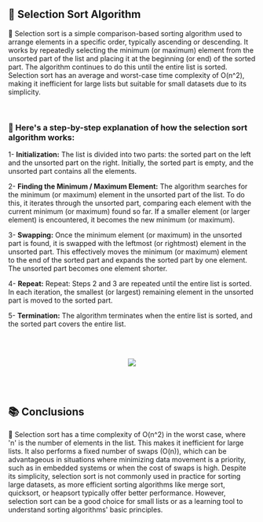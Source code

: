 <h2>📍 Selection Sort Algorithm</h2>

<p>🔹 Selection sort is a simple comparison-based sorting algorithm used to arrange elements in a specific order, typically ascending or descending. It works by repeatedly selecting the minimum (or maximum) element from the unsorted part of the list and placing it at the beginning (or end) of the sorted part. The algorithm continues to do this until the entire list is sorted. Selection sort has an average and worst-case time complexity of O(n^2), making it inefficient for large lists but suitable for small datasets due to its simplicity.</p>
<br />

<h3>📝 Here's a step-by-step explanation of how the selection sort algorithm works:</h3>
<p>1- <b>Initialization:</b> The list is divided into two parts: the sorted part on the left and the unsorted part on the right. Initially, the sorted part is empty, and the unsorted part contains all the elements.</p>
<p>2- <b>Finding the Minimum / Maximum Element:</b> The algorithm searches for the minimum (or maximum) element in the unsorted part of the list. To do this, it iterates through the unsorted part, comparing each element with the current minimum (or maximum) found so far. If a smaller element (or larger element) is encountered, it becomes the new minimum (or maximum).</p>
<p>3- <b>Swapping:</b> Once the minimum element (or maximum) in the unsorted part is found, it is swapped with the leftmost (or rightmost) element in the unsorted part. This effectively moves the minimum (or maximum) element to the end of the sorted part and expands the sorted part by one element. The unsorted part becomes one element shorter.</p>
<p>4- <b>Repeat:</b> Repeat: Steps 2 and 3 are repeated until the entire list is sorted. In each iteration, the smallest (or largest) remaining element in the unsorted part is moved to the sorted part.</p>
<p>5- <b>Termination:</b> The algorithm terminates when the entire list is sorted, and the sorted part covers the entire list.</p>
<br />
<br />
<p align="center">
  <image src="https://www.simplilearn.com/ice9/free_resources_article_thumb/Selection-Sort-Soni/what-is-selection-sort.png" />
</p>
<br />
<br />
<h2>📚 Conclusions</h2>
    
<p>🔸 Selection sort has a time complexity of O(n^2) in the worst case, where 'n' is the number of elements in the list. This makes it inefficient for large lists. It also performs a fixed number of swaps (O(n)), which can be advantageous in situations where minimizing data movement is a priority, such as in embedded systems or when the cost of swaps is high. Despite its simplicity, selection sort is not commonly used in practice for sorting large datasets, as more efficient sorting algorithms like merge sort, quicksort, or heapsort typically offer better performance. However, selection sort can be a good choice for small lists or as a learning tool to understand sorting algorithms' basic principles.</p>
